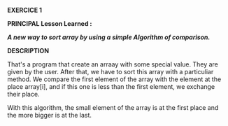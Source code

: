 **EXERCICE 1**

**PRINCIPAL Lesson Learned :**

***A new way to sort array by using a simple Algorithm of comparison.***

**DESCRIPTION**

That's a program that create an arraay with some special value.
They are given by the user. After that, we have to sort this array with
a particuliar method. 
We compare the first element of the array with the element at the place 
array[i], and if this one is less than the first element, we exchange their
place. 

With this algorithm, the small element of the array is at the first place and 
the more bigger is at the last.
